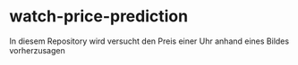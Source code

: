 # watch-price-prediction
In diesem Repository wird versucht den Preis einer Uhr anhand eines Bildes vorherzusagen
